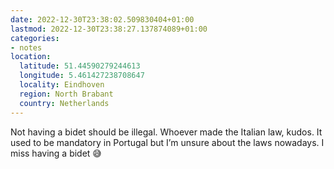```yaml
---
date: 2022-12-30T23:38:02.509830404+01:00
lastmod: 2022-12-30T23:38:27.137874089+01:00
categories:
- notes
location:
  latitude: 51.44590279244613
  longitude: 5.461427238708647
  locality: Eindhoven
  region: North Brabant
  country: Netherlands
---
```


Not having a bidet should be illegal. Whoever made the Italian law, kudos. It used to be mandatory in Portugal but I’m unsure about the laws nowadays. I miss having a bidet 😅
